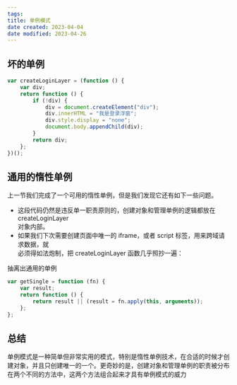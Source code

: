 ```yaml
---
tags:
title: 单例模式
date created: 2023-04-04
date modified: 2023-04-26
---
```


## 坏的单例

```js
var createLoginLayer = (function () {
	var div;
	return function () {
		if (!div) {
			div = document.createElement("div");
			div.innerHTML = "我是登录浮窗";
			div.style.display = "none";
			document.body.appendChild(div);
		}
		return div;
	};
})();
```

## 通用的惰性单例

上一节我们完成了一个可用的惰性单例，但是我们发现它还有如下一些问题。

- 这段代码仍然是违反单一职责原则的，创建对象和管理单例的逻辑都放在 createLoginLayer  
  对象内部。
- 如果我们下次需要创建页面中唯一的 iframe，或者 script 标签，用来跨域请求数据，就  
  必须得如法炮制，把 createLoginLayer 函数几乎照抄一遍：

抽离出通用的单例

```js
var getSingle = function (fn) {
	var result;
	return function () {
		return result || (result = fn.apply(this, arguments));
	};
};
```

## 总结

单例模式是一种简单但非常实用的模式，特别是惰性单例技术，在合适的时候才创建对象，并且只创建唯一的一个。更奇妙的是，创建对象和管理单例的职责被分布在两个不同的方法中，这两个方法组合起来才具有单例模式的威力
